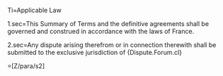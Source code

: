 Ti=Applicable Law

1.sec=This Summary of Terms and the definitive agreements shall be governed and construed in accordance with the laws of France.

2.sec=Any dispute arising therefrom or in connection therewith shall be submitted to the exclusive jurisdiction of {Dispute.Forum.cl}

=[Z/para/s2]
